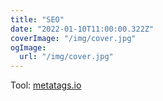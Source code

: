 ```yaml
---
title: "SEO"
date: "2022-01-10T11:00:00.322Z"
coverImage: "/img/cover.jpg"
ogImage:
  url: "/img/cover.jpg"
---
```


Tool: [metatags.io](https://metatags.io/)


